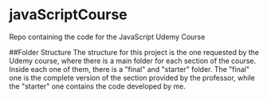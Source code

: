 # javaScriptCourse

Repo containing the code for the JavaScript Udemy Course

##Folder Structure
The structure for this project is the one requested by the Udemy course, where there is a main folder for each section of the course. Inside each one of them, there is a "final" and "starter" folder. The "final" one is the complete version of the section provided by the professor, while the "starter" one contains the code developed by me.
